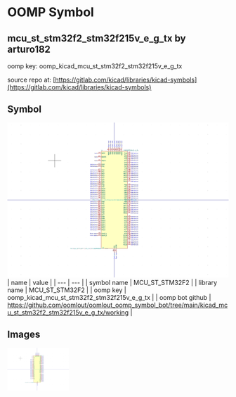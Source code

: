 # OOMP Symbol  
## mcu_st_stm32f2_stm32f215v_e_g_tx  by arturo182  
  
oomp key: oomp_kicad_mcu_st_stm32f2_stm32f215v_e_g_tx  
  
source repo at: [https://gitlab.com/kicad/libraries/kicad-symbols](https://gitlab.com/kicad/libraries/kicad-symbols)  
## Symbol  
  
[![working.png](working_600.png)](working.png)  
| name | value | 
| --- | --- | 
| symbol name | MCU_ST_STM32F2 | 
| library name | MCU_ST_STM32F2 | 
| oomp key | oomp_kicad_mcu_st_stm32f2_stm32f215v_e_g_tx | 
| oomp bot github | https://github.com/oomlout/oomlout_oomp_symbol_bot/tree/main/kicad_mcu_st_stm32f2_stm32f215v_e_g_tx/working | 
## Images  
  
[![working.png](working_140.png)](working.png)  
